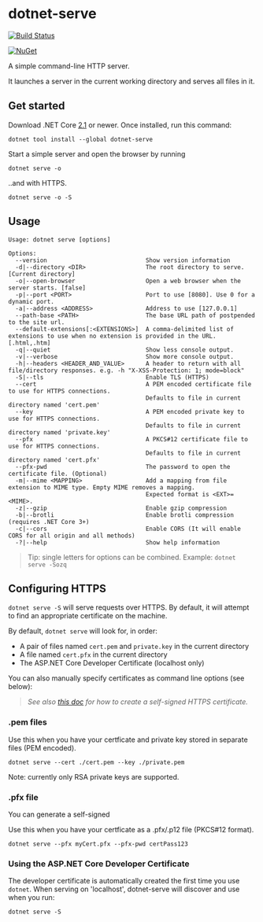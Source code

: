 dotnet-serve
============

[![Build Status](https://dev.azure.com/natemcmaster/github/_apis/build/status/dotnet-serve?branchName=main)](https://dev.azure.com/natemcmaster/github/_build?definitionId=1)

[![NuGet][main-nuget-badge]][main-nuget]

[main-nuget]: https://www.nuget.org/packages/dotnet-serve/
[main-nuget-badge]: https://img.shields.io/nuget/v/dotnet-serve.svg?style=flat-square&label=nuget

A simple command-line HTTP server.

It launches a server in the current working directory and serves all files in it.

## Get started

Download .NET Core [2.1](https://get.dot.net) or newer.
Once installed, run this command:

```
dotnet tool install --global dotnet-serve
```

Start a simple server and open the browser by running

```
dotnet serve -o
```

..and with HTTPS.
```
dotnet serve -o -S
```

## Usage

```
Usage: dotnet serve [options]

Options:
  --version                            Show version information
  -d|--directory <DIR>                 The root directory to serve. [Current directory]
  -o|--open-browser                    Open a web browser when the server starts. [false]
  -p|--port <PORT>                     Port to use [8080]. Use 0 for a dynamic port.
  -a|--address <ADDRESS>               Address to use [127.0.0.1]
  --path-base <PATH>                   The base URL path of postpended to the site url.
  --default-extensions[:<EXTENSIONS>]  A comma-delimited list of extensions to use when no extension is provided in the URL. [.html,.htm]
  -q|--quiet                           Show less console output.
  -v|--verbose                         Show more console output.
  -h|--headers <HEADER_AND_VALUE>      A header to return with all file/directory responses. e.g. -h "X-XSS-Protection: 1; mode=block"
  -S|--tls                             Enable TLS (HTTPS)
  --cert                               A PEM encoded certificate file to use for HTTPS connections.
                                       Defaults to file in current directory named 'cert.pem'
  --key                                A PEM encoded private key to use for HTTPS connections.
                                       Defaults to file in current directory named 'private.key'
  --pfx                                A PKCS#12 certificate file to use for HTTPS connections.
                                       Defaults to file in current directory named 'cert.pfx'
  --pfx-pwd                            The password to open the certificate file. (Optional)
  -m|--mime <MAPPING>                  Add a mapping from file extension to MIME type. Empty MIME removes a mapping.
                                       Expected format is <EXT>=<MIME>.
  -z|--gzip                            Enable gzip compression
  -b|--brotli                          Enable brotli compression (requires .NET Core 3+)
  -c|--cors                            Enable CORS (It will enable CORS for all origin and all methods)
  -?|--help                            Show help information
```

> Tip: single letters for options can be combined. Example: `dotnet serve -Sozq`

## Configuring HTTPS

`dotnet serve -S` will serve requests over HTTPS. By default, it will attempt to find an appropriate certificate
on the machine.

By default, `dotnet serve` will look for, in order:
 - A pair of files named `cert.pem` and `private.key` in the current directory
 - A file named `cert.pfx` in the current directory
 - The ASP.NET Core Developer Certificate (localhost only)

You can also manually specify certificates as command line options (see below):

> _See also [this doc](./docs/GenerateCert.md) for how to create a self-signed HTTPS certificate._

### .pem files

Use this when you have your certficate and private key stored in separate files (PEM encoded).
```
dotnet serve --cert ./cert.pem --key ./private.pem
```

Note: currently only RSA private keys are supported.

### .pfx file

You can generate a self-signed

Use this when you have your certficate as a .pfx/.p12 file (PKCS#12 format).
```
dotnet serve --pfx myCert.pfx --pfx-pwd certPass123
```

### Using the ASP.NET Core Developer Certificate

The developer certificate is automatically created the first time you use `dotnet`.
When serving on 'localhost', dotnet-serve will discover and use when you run:

```
dotnet serve -S
```
